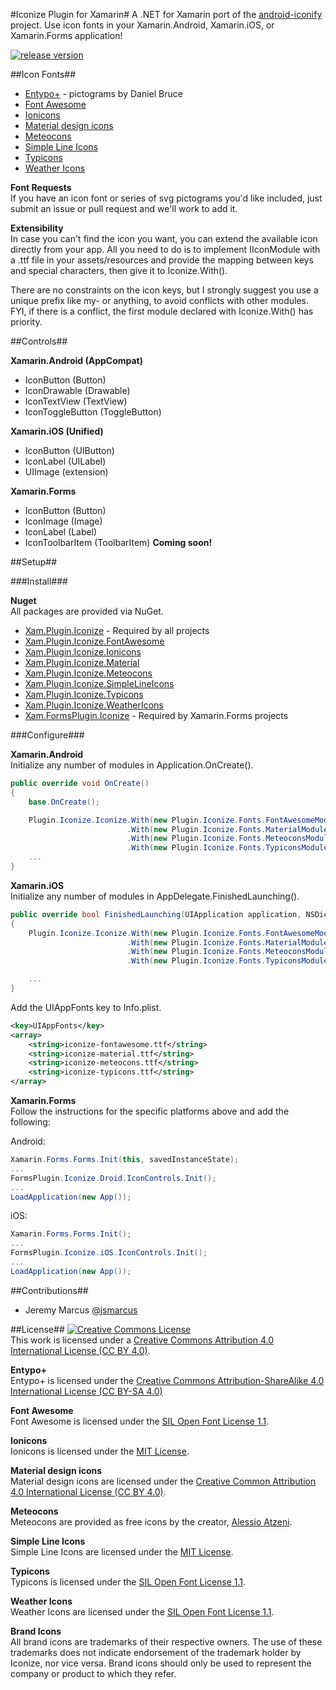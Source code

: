 #Iconize Plugin for Xamarin#
A .NET for Xamarin port of the [android-iconify](https://github.com/JoanZapata/android-iconify) project.
Use icon fonts in your Xamarin.Android, Xamarin.iOS, or Xamarin.Forms application!

[![release version][build-status-img]][build-status-url]

[build-status-img]: http://img.shields.io/appveyor/ci/JeremyMarcus/xamarin-plugins.svg?style=flat
[build-status-url]: https://ci.appveyor.com/project/JeremyMarcus/xamarin-plugins

##Icon Fonts##

* [Entypo+](http://entypo.com/) - pictograms by Daniel Bruce
* [Font Awesome](http://fortawesome.github.io/Font-Awesome/)
* [Ionicons](http://ionicons.com/)
* [Material design icons](http://google.github.io/material-design-icons/)
* [Meteocons](http://www.alessioatzeni.com/meteocons/)
* [Simple Line Icons](https://github.com/thesabbir/simple-line-icons)
* [Typicons](https://github.com/stephenhutchings/typicons.font)
* [Weather Icons](http://weathericons.io)

**Font Requests**  
If you have an icon font or series of svg pictograms you'd like included, just submit an issue or pull request and we'll work to add it.

**Extensibility**  
In case you can't find the icon you want, you can extend the available icon directly from your app.
All you need to do is to implement IIconModule with a .ttf file in your assets/resources and provide the mapping between keys and special characters, then give it to Iconize.With().

There are no constraints on the icon keys, but I strongly suggest you use a unique prefix like my- or anything, to avoid conflicts with other modules.
FYI, if there is a conflict, the first module declared with Iconize.With() has priority.

##Controls##

**Xamarin.Android (AppCompat)**

* IconButton (Button)
* IconDrawable (Drawable)
* IconTextView (TextView)
* IconToggleButton (ToggleButton)

**Xamarin.iOS (Unified)**

* IconButton (UIButton)
* IconLabel (UILabel)
* UIImage (extension)

**Xamarin.Forms**

* IconButton (Button)
* IconImage (Image)
* IconLabel (Label)
* IconToolbarItem (ToolbarItem) **Coming soon!**

##Setup##

###Install###

**Nuget**  
All packages are provided via NuGet.

* [Xam.Plugin.Iconize](https://www.nuget.org/packages/Xam.Plugin.Iconize) - Required by all projects
* [Xam.Plugin.Iconize.FontAwesome](https://www.nuget.org/packages/Xam.Plugin.Iconize.FontAwesome)
* [Xam.Plugin.Iconize.Ionicons](https://www.nuget.org/packages/Xam.Plugin.Iconize.Ionicons)
* [Xam.Plugin.Iconize.Material](https://www.nuget.org/packages/Xam.Plugin.Iconize.Material)
* [Xam.Plugin.Iconize.Meteocons](https://www.nuget.org/packages/Xam.Plugin.Iconize.Meteocons)
* [Xam.Plugin.Iconize.SimpleLineIcons](https://www.nuget.org/packages/Xam.Plugin.Iconize.SimpleLineIcons)
* [Xam.Plugin.Iconize.Typicons](https://www.nuget.org/packages/Xam.Plugin.Iconize.Typicons)
* [Xam.Plugin.Iconize.WeatherIcons](https://www.nuget.org/packages/Xam.Plugin.Iconize.WeatherIcons)
* [Xam.FormsPlugin.Iconize](https://www.nuget.org/packages/Xam.FormsPlugin.Iconize) - Required by Xamarin.Forms projects

###Configure###

**Xamarin.Android**  
Initialize any number of modules in Application.OnCreate().
```c#
public override void OnCreate()
{
    base.OnCreate();

    Plugin.Iconize.Iconize.With(new Plugin.Iconize.Fonts.FontAwesomeModule())
                          .With(new Plugin.Iconize.Fonts.MaterialModule())
                          .With(new Plugin.Iconize.Fonts.MeteoconsModule())
                          .With(new Plugin.Iconize.Fonts.TypiconsModule());
    ...
}
```

**Xamarin.iOS**  
Initialize any number of modules in AppDelegate.FinishedLaunching().
```c#
public override bool FinishedLaunching(UIApplication application, NSDictionary launchOptions)
{
    Plugin.Iconize.Iconize.With(new Plugin.Iconize.Fonts.FontAwesomeModule())
                          .With(new Plugin.Iconize.Fonts.MaterialModule())
                          .With(new Plugin.Iconize.Fonts.MeteoconsModule())
                          .With(new Plugin.Iconize.Fonts.TypiconsModule());

    ...
}
```

Add the UIAppFonts key to Info.plist.
```xml
<key>UIAppFonts</key>
<array>
    <string>iconize-fontawesome.ttf</string>
    <string>iconize-material.ttf</string>
    <string>iconize-meteocons.ttf</string>
    <string>iconize-typicons.ttf</string>
</array>
```

**Xamarin.Forms**  
Follow the instructions for the specific platforms above and add the following:

Android:
```c#
Xamarin.Forms.Forms.Init(this, savedInstanceState);
...
FormsPlugin.Iconize.Droid.IconControls.Init();
...
LoadApplication(new App());
```

iOS:
```c#
Xamarin.Forms.Forms.Init();
...
FormsPlugin.Iconize.iOS.IconControls.Init();
...
LoadApplication(new App());
```

##Contributions##

* Jeremy Marcus [@jsmarcus](https://github.com/jsmarcus)

##License##
[![Creative Commons License](https://i.creativecommons.org/l/by/4.0/88x31.png)](http://creativecommons.org/licenses/by/4.0/)  
This work is licensed under a [Creative Commons Attribution 4.0 International License (CC BY 4.0)](https://creativecommons.org/licenses/by/4.0/).

**Entypo+**  
Entypo+ is licensed under the [Creative Commons Attribution-ShareAlike 4.0 International License (CC BY-SA 4.0)](http://creativecommons.org/licenses/by-sa/4.0/)

**Font Awesome**  
Font Awesome is licensed under the [SIL Open Font License 1.1](http://scripts.sil.org/OFL).

**Ionicons**  
Ionicons is licensed under the [MIT License](http://opensource.org/licenses/MIT).

**Material design icons**  
Material design icons are licensed under the [Creative Common Attribution 4.0 International License (CC BY 4.0)](https://creativecommons.org/licenses/by/4.0/).

**Meteocons**  
Meteocons are provided as free icons by the creator, [Alessio Atzeni](http://www.alessioatzeni.com/).

**Simple Line Icons**  
Simple Line Icons are licensed under the [MIT License](http://opensource.org/licenses/MIT).

**Typicons**  
Typicons is licensed under the [SIL Open Font License 1.1](http://scripts.sil.org/OFL).

**Weather Icons**  
Weather Icons are licensed under the [SIL Open Font License 1.1](http://scripts.sil.org/OFL).

**Brand Icons**  
All brand icons are trademarks of their respective owners.
The use of these trademarks does not indicate endorsement of the trademark holder by Iconize, nor vice versa.
Brand icons should only be used to represent the company or product to which they refer.